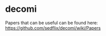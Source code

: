 # decomi

Papers that can be  useful can be found here: https://github.com/sedflix/decomi/wiki/Papers
